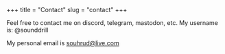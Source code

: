+++
title = "Contact"
slug = "contact"
+++

Feel free to contact me on discord, telegram, mastodon, etc. My username is: @sounddrill

My personal email is souhrud@live.com
